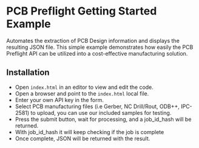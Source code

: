 # PCB Preflight Getting Started Example
Automates the extraction of PCB Design information and displays the resulting JSON file. 
This simple example demonstrates how easily the PCB Preflight API can be utilized into a cost-effective manufacturing solution.


## Installation
* Open `index.html` in an editor to view and edit the code.
* Open a browser and point to the `index.html` local file.
* Enter your own API key in the form.
* Select PCB manufacturing files (i.e Gerber, NC Drill/Rout, ODB++, IPC-2581) to upload, you can use our included samples for testing.
* Press the submit button, wait for processing, and a job_id_hash will be returned.
* With job_id_hash it will keep checking if the job is complete
* Once complete, JSON will be returned with the result.
